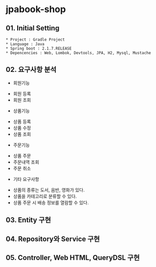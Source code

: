 # jpabook-shop

## 01. Initial Setting

```
* Project : Gradle Project
* Language : Java
* Spring boot : 2.1.7.RELEASE
* Depencencies : Web, Lombok, Devtools, JPA, H2, Mysql, Mustache
```

## 02. 요구사항 분석

* 회원기능
 - 회원 등록
 - 회원 조회

* 상품기능
 - 상품 등록
 - 상품 수정
 - 상품 조회

* 주문기능
 - 상품 주문
 - 주문내역 조회
 - 주문 취소

* 기타 요구사항
 - 상품의 종류는 도서, 음반, 영화가 있다.
 - 상품을 카테고리로 분류할 수 있다.
 - 상품 주문 시 배송 정보를 열람할 수 있다.


## 03. Entity 구현


## 04. Repository와 Service 구현


## 05. Controller, Web HTML, QueryDSL 구현

